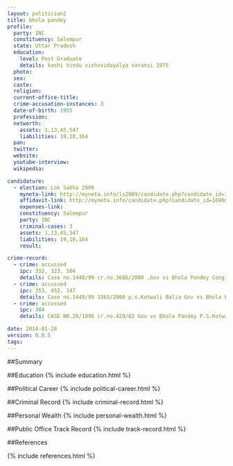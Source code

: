 ```yaml
---
layout: politician2
title: bhola pandey
profile: 
  party: INC
  constituency: Salempur
  state: Uttar Pradesh
  education: 
    level: Post Graduate
    details: kashi hindu vishvvidayalya varansi 1975
  photo: 
  sex: 
  caste: 
  religion: 
  current-office-title: 
  crime-accusation-instances: 3
  date-of-birth: 1955
  profession: 
  networth: 
    assets: 1,13,45,547
    liabilities: 19,10,164
  pan: 
  twitter: 
  website: 
  youtube-interview: 
  wikipedia: 

candidature: 
  - election: Lok Sabha 2009
    myneta-link: http://myneta.info/ls2009/candidate.php?candidate_id=1696
    affidavit-link: http://myneta.info/candidate.php?candidate_id=1696&scan=original
    expenses-link: 
    constituency: Salempur 
    party: INC
    criminal-cases: 3
    assets: 1,13,45,547
    liabilities: 19,10,164
    result:  

crime-record: 
  - crime: accussed
    ipc: 332, 323, 504
    details: Case no.1448/99 cr.no.3686/2000 ,Gov vs Bhola Pandey Congizance by  Chief Judicial Magistrate court Balia 
  - crime: accussed
    ipc: 353, 452, 147
    details: Case no.1449/99 3363/2000 p.s.Kotwali Balia Gov vs Bhola Pandey Congizance by Chief Judicial Magistrate court Balia 
  - crime: accussed
    ipc: 384
    details: CASE NO.28/1996 cr.no.429/82 Gov vs Bhola Pandey P.S.Kotwali  cognizance by Chief Judicial Magistrate court  Balia 

date: 2014-01-28
version: 0.0.5
tags: 
---
```

##Summary


##Education
{% include education.html %}


##Political Career
{% include political-career.html %}


##Criminal Record
{% include criminal-record.html %}


##Personal Wealth
{% include personal-wealth.html %}


##Public Office Track Record
{% include track-record.html %}


##References


{% include references.html %}